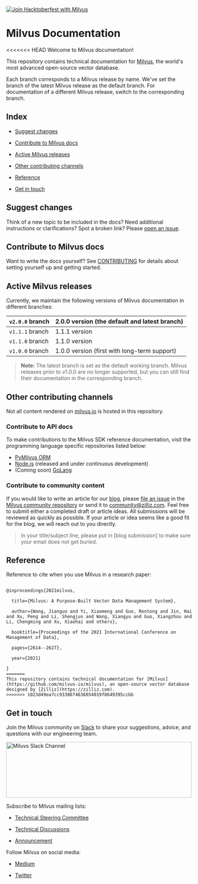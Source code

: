 <a href="https://milvus.io/hacktoberfest-2021">
    <img src="https://zilliz-cms.s3.us-west-2.amazonaws.com/milvus_hacktoberfest_15ba8e5083.jpeg" alt="Join Hacktoberfest with Milvus">
</a>

# Milvus Documentation

<<<<<<< HEAD
Welcome to Milvus documentation!

This repository contains technical documentation for [Milvus](https://github.com/milvus-io/milvus), the world's most advanced open-source vector database.

Each branch corresponds to a Milvus release by name. We've set the branch of the latest Milvus release as the default branch. For documentation of a different Milvus release, switch to the corresponding branch.

## Index

- [Suggest changes](#suggest-changes)

- [Contribute to Milvus docs](#contribute-to-milvus-docs)

- [Active Milvus releases](#active-milvus-releases)

- [Other contributing channels](#other-contributing-channels)

- [Reference](#reference)

- [Get in touch](#get-in-touch)

## Suggest changes

Think of a new topic to be included in the docs? Need additional instructions or clarifications? Spot a broken link? Please [open an issue](https://github.com/milvus-io/milvus-docs/issues/new/choose).

## Contribute to Milvus docs

Want to write the docs yourself? See [CONTRIBUTING](CONTRIBUTING.md) for details about setting yourself up and getting started.

## Active Milvus releases

Currently, we maintain the following versions of Milvus documentation in different branches:

| `v2.0.0` branch | 2.0.0 version (the default and latest branch) |
| --------------- | --------------------------------------------- |
| `v1.1.1` branch | 1.1.1 version                                 |
| `v1.1.0` branch | 1.1.0 version                                 |
| `v1.0.0` branch | 1.0.0 version (first with long-term support)  |

> **Note:**
> The latest branch is set as the default working branch.
> Milvus releases prior to v1.0.0 are no longer supported, but you can still find their documentation in the corresponding branch.

## Other contributing channels

Not all content rendered on [milvus.io](https://milvus.io/docs) is hosted in this repository.

### Contribute to API docs

To make contributions to the Milvus SDK reference documentation, visit the programming language specific repositories listed below:

- [PyMilvus ORM](https://github.com/milvus-io/pymilvus-orm)
- [Node.js](https://github.com/milvus-io/milvus-sdk-node) (released and under continuous development)
- (Coming soon) [GoLang](https://github.com/milvus-io/milvus-sdk-go)

### Contribute to community content

If you would like to write an article for our [blog](https://medium.com/unstructured-data-service), please [file an issue](https://github.com/milvus-io/community/issues/new) in the [Milvus community repository](https://github.com/milvus-io/community) or send it to community@zilliz.com. Feel free to submit either a completed draft or article ideas. All submissions will be reviewed as quickly as possible. If your article or idea seems like a good fit for the blog, we will reach out to you directly.

> In your title/subject line, please put in [blog submission] to make sure your email does not get buried.

## Reference

Reference to cite when you use Milvus in a research paper:

```

@inproceedings{2021milvus,

  title={Milvus: A Purpose-Built Vector Data Management System},

  author={Wang, Jianguo and Yi, Xiaomeng and Guo, Rentong and Jin, Hai and Xu, Peng and Li, Shengjun and Wang, Xiangyu and Guo, Xiangzhou and Li, Chengming and Xu, Xiaohai and others},

  booktitle={Proceedings of the 2021 International Conference on Management of Data},

  pages={2614--2627},

  year={2021}

}
=======
This repository contains technical documentation for [Milvus](https://github.com/milvus-io/milvus), an open-source vector database designed by [Zilliz](https://zilliz.com).
>>>>>>> 1023d49ea7cc93386f4636054019f8649395ccbb

```

## Get in touch

Join the Milvus community on [Slack](https://join.slack.com/t/milvusio/shared_invite/zt-e0u4qu3k-bI2GDNys3ZqX1YCJ9OM~GQ) to share your suggestions, advice, and questions with our engineering team.

<a href="https://join.slack.com/t/milvusio/shared_invite/zt-e0u4qu3k-bI2GDNys3ZqX1YCJ9OM~GQ">
    <img src="https://zilliz-cms.s3.us-west-2.amazonaws.com/readme_slack_4a07c4c92f.png" alt="Miluvs Slack Channel"  height="150" width="500">
</a>

Subscribe to Milvus mailing lists:

- [Technical Steering Committee](https://lists.lfai.foundation/g/milvus-tsc)

- [Technical Discussions](https://lists.lfai.foundation/g/milvus-technical-discuss)

- [Announcement](https://lists.lfai.foundation/g/milvus-announce)

Follow Milvus on social media:

- [Medium](https://medium.com/@milvusio)

- [Twitter](https://twitter.com/milvusio)
